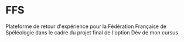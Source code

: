 # FFS
Plateforme de retour d'expérience pour la Fédération Française de Spéléologie dans le cadre du projet final de l'option Dév de mon cursus
